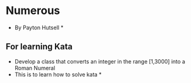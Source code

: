 # Numerous
* By Payton Hutsell *
## For learning Kata ##
* Develop a class that converts an integer in the range [1,3000] into a Roman Numeral
* This is to learn how to solve kata *
